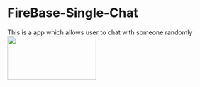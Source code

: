 # FireBase-Single-Chat
This is a app which allows user to chat with someone randomly
<br/>
<a href="https://play.google.com/store/apps/details?id=xyz.himanshu.singlechat"><img src="https://play.google.com/intl/en_us/badges/images/generic/en_badge_web_generic.png" width ="200px" height = "100px"/></a>
